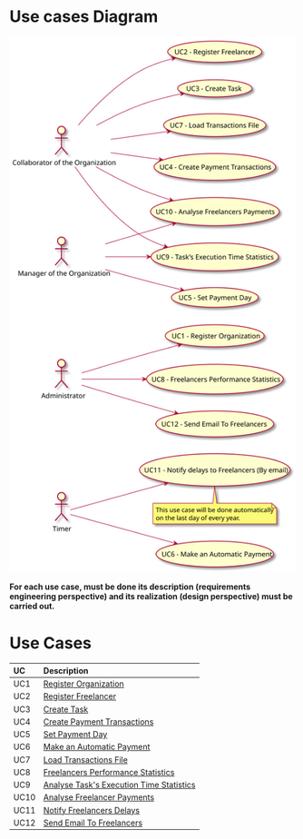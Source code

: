 # Use cases Diagram

![Use cases Diagram](DUC.svg)

**For each use case, must be done its description (requirements engineering perspective) and its realization (design perspective) must be carried out.**

# Use Cases
| UC  | Description                                                                          |                       
|:----|:-------------------------------------------------------------------------------------|
| UC1 | [Register Organization](../UC1/UC1_RegisterOrganization.md)                          |
| UC2 | [Register Freelancer](../UC2/UC2_RegisterFreelancer.md)                              |
| UC3 | [Create Task](../UC3/UC3_CreateTask.md)                                              |
| UC4 | [Create Payment Transactions](../UC4/UC4_CreatePaymentTransactions.md)               |
| UC5 | [Set Payment Day](../UC5/UC5_SetPaymentDay.md)                                       |
| UC6 | [Make an Automatic Payment](../UC6/UC6_MakeAutomaticPayment.md)                      |
| UC7 | [Load Transactions File](../UC7/UC7_LoadTransactionsFile.md)                         |
| UC8 | [Freelancers Performance Statistics](../UC8/UC8_FreelancersPerformanceStatistics.md) |
| UC9 | [Analyse Task's Execution Time Statistics](../UC9/UC9_TaskExecutionTimeStatistics.md)|
| UC10| [Analyse Freelancer Payments](../UC10/UC10_AnalyseFreelancerPayments.md)             |
| UC11| [Notify Freelancers Delays](../UC11/UC11_NotifyDelaysFreelancers.md)                 |
| UC12| [Send Email To Freelancers](../UC12/UC12_SendEmailToFreelancers.md)                  |
